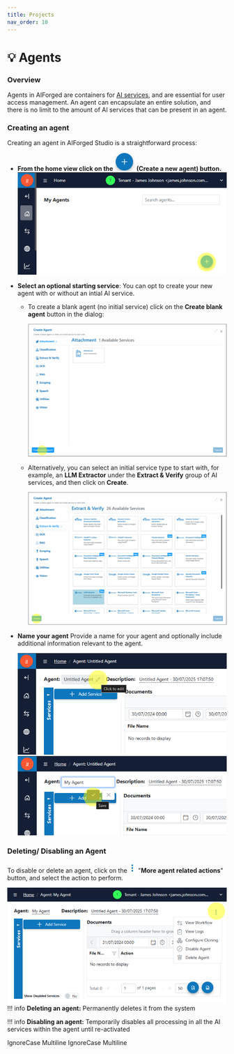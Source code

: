 ```yaml
---
title: Projects
nav_order: 10
---
```


# 💡 Agents

### Overview

Agents in AIForged are containers for [AI services](../services//index.md), and are essential for user access management. An agent can encapsulate an entire solution, and there is no limit to the amount of AI services that can be present in an agent.

### Creating an agent

Creating an agent in AIForged Studio is a straightforward process:

* **From the home view click on the** ![](../assets/image%20%2845%29%20%281%29.png) **(Create a new agent) button.** ![](../assets/image%20%2848%29%20%281%29.png)
* **Select an optional starting service**:
  You can opt to create your new agent with or without an intial AI service.
  *   To create a blank agent (no initial service) click on the **Create blank agent** button in the dialog:

      ![](../assets/image%20%2846%29%20%281%29.png)
  *   Alternatively, you can select an initial service type to start with, for example, an **LLM Extractor** under the **Extract & Verify** group of AI services, and then click on **Create**.

      ![](../assets/image%20%2847%29%20%281%29.png)
*   **Name your agent** Provide a name for your agent and optionally include additional information relevant to the agent.

    ![](../assets/image%20%2849%29%20%281%29.png)
    ![](../assets/image%20%2850%29%20%281%29.png)
### Deleting/ Disabling an Agent

To disable or delete an agent, click on the ![](../assets/image%20%2852%29%20%281%29.png) "**More agent related actions**" button, and select the action to perform.

![](../assets/image%20%2851%29%20%281%29.png)
!!! info
    **Deleting an agent:** Permanently deletes it from the system

!!! info
    **Disabling an agent:** Temporarily disables all processing in all the AI services within the agent until re-activated

 IgnoreCase Multiline IgnoreCase Multiline





